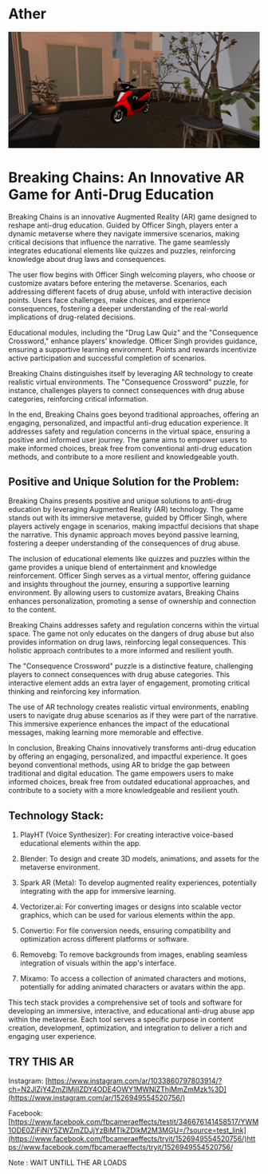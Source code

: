 # Ather

![image](https://github.com/nababuddin/Ather/blob/main/Screenshot%202024-04-01%20204648.png)


<h1>Breaking Chains: An Innovative AR Game for Anti-Drug Education</h1>

Breaking Chains is an innovative Augmented Reality (AR) game designed to reshape anti-drug education. Guided by Officer Singh, players enter a dynamic metaverse where they navigate immersive scenarios, making critical decisions that influence the narrative. The game seamlessly integrates educational elements like quizzes and puzzles, reinforcing knowledge about drug laws and consequences.

The user flow begins with Officer Singh welcoming players, who choose or customize avatars before entering the metaverse. Scenarios, each addressing different facets of drug abuse, unfold with interactive decision points. Users face challenges, make choices, and experience consequences, fostering a deeper understanding of the real-world implications of drug-related decisions.

Educational modules, including the "Drug Law Quiz" and the "Consequence Crossword," enhance players' knowledge. Officer Singh provides guidance, ensuring a supportive learning environment. Points and rewards incentivize active participation and successful completion of scenarios.

Breaking Chains distinguishes itself by leveraging AR technology to create realistic virtual environments. The "Consequence Crossword" puzzle, for instance, challenges players to connect consequences with drug abuse categories, reinforcing critical information.

In the end, Breaking Chains goes beyond traditional approaches, offering an engaging, personalized, and impactful anti-drug education experience. It addresses safety and regulation concerns in the virtual space, ensuring a positive and informed user journey. The game aims to empower users to make informed choices, break free from conventional anti-drug education methods, and contribute to a more resilient and knowledgeable youth.



<h2>Positive and Unique Solution for the Problem:</h2>

Breaking Chains presents positive and unique solutions to anti-drug education by leveraging Augmented Reality (AR) technology. The game stands out with its immersive metaverse, guided by Officer Singh, where players actively engage in scenarios, making impactful decisions that shape the narrative. This dynamic approach moves beyond passive learning, fostering a deeper understanding of the consequences of drug abuse.

The inclusion of educational elements like quizzes and puzzles within the game provides a unique blend of entertainment and knowledge reinforcement. Officer Singh serves as a virtual mentor, offering guidance and insights throughout the journey, ensuring a supportive learning environment. By allowing users to customize avatars, Breaking Chains enhances personalization, promoting a sense of ownership and connection to the content.

Breaking Chains addresses safety and regulation concerns within the virtual space. The game not only educates on the dangers of drug abuse but also provides information on drug laws, reinforcing legal consequences. This holistic approach contributes to a more informed and resilient youth.

The "Consequence Crossword" puzzle is a distinctive feature, challenging players to connect consequences with drug abuse categories. This interactive element adds an extra layer of engagement, promoting critical thinking and reinforcing key information.

The use of AR technology creates realistic virtual environments, enabling users to navigate drug abuse scenarios as if they were part of the narrative. This immersive experience enhances the impact of the educational messages, making learning more memorable and effective.

In conclusion, Breaking Chains innovatively transforms anti-drug education by offering an engaging, personalized, and impactful experience. It goes beyond conventional methods, using AR to bridge the gap between traditional and digital education. The game empowers users to make informed choices, break free from outdated educational approaches, and contribute to a society with a more knowledgeable and resilient youth.


<h2>Technology Stack:</h2>

1. PlayHT (Voice Synthesizer): For creating interactive voice-based educational elements within the app.

2. Blender: To design and create 3D models, animations, and assets for the metaverse environment.

3. Spark AR (Meta): To develop augmented reality experiences, potentially integrating with the app for immersive learning.

4. Vectorizer.ai: For converting images or designs into scalable vector graphics, which can be used for various elements within the app.

5. Convertio: For file conversion needs, ensuring compatibility and optimization across different platforms or software.

6. Removebg: To remove backgrounds from images, enabling seamless integration of visuals within the app's interface.

7. Mixamo: To access a collection of animated characters and motions, potentially for adding animated characters or avatars within the app.

This tech stack provides a comprehensive set of tools and software for developing an immersive, interactive, and educational anti-drug abuse app within the metaverse. Each tool serves a specific purpose in content creation, development, optimization, and integration to deliver a rich and engaging user experience.


<h2>TRY THIS AR</h2>

Instagram: [https://www.instagram.com/ar/1033860797803914/?ch=N2JlZjY4ZmZlMjllZDY4ODE4OWY1MWNlZThjMmZmMzk%3D](https://www.instagram.com/ar/1526949554520756/)

Facebook: [https://www.facebook.com/fbcameraeffects/testit/346676141458517/YWM1ODE0ZjFjNjY5ZWZmZDJjYzBiMTlkZDlkM2M3MGU=/?source=test_link](https://www.facebook.com/fbcameraeffects/tryit/1526949554520756/)https://www.facebook.com/fbcameraeffects/tryit/1526949554520756/

Note : WAIT UNTILL THE AR LOADS

